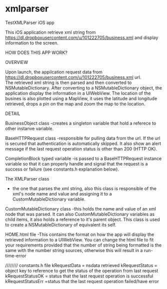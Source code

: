 xmlparser
=========

TestXMLParser iOS app 

This iOS application retrieve xml string from https://dl.dropboxusercontent.com/u/101222705/business.xml and display 
information to the screen.

HOW DOES THIS APP WORK?

OVERVIEW

Upon launch, the appilcation request data from https://dl.dropboxusercontent.com/u/101222705/business.xml url.  
The retrieved xml string is then parsed and then converted to NSMutableDictionary. After converting to a NSMutableDictionary
object, the application display the information in a UIWebView.  The location of the busines is also plotted using a MapView,
it uses the latitude and longitude retrieved, drops a pin on the map and zoom the map to the location.



DETAIL 

BusinessObject class 
-creates a singleton variable that hold a referece to other instanve variable.     

BaseHTTPRequest class 
-responsible for pulling data from the url.  If the url is secured that authentication is 
automatically skipped. It also show an alert message if the last request operation status is other than 200 (HTTP OK).    

CompletionBlock typed variable 
-is passed to a BaseHTTPRequest instance variable so that it can properly handle and signal that the request is a success 
or failure (see constants.h explanation below). 

The XMLParser class 
- the one that parses the xml string, also this class is responsible of the xml's node name and value and assigning it to
a CustomMutableDictionary variable. 

CustomMutableDictionary class
-this holds the name and value of an xml node that was parsed. It can also CustomMutableDictionary variables as child items,
it also holds a reference to it's parent object.  This class is used to create a NSMutableDictionary of equivalent its self. 

HOME.html file
-This contains the format on how the app will display the retrieved information to a UIWebView.  You can change the html file 
to fit your requirements provided that the number of string being formatted is the same with the number string sources, otherwise
this will result in a run-time-error


////////
constants.h file
kRequestData = nsdata retrieved
kRequestStatus = object key to reference to get the status of the operation from last request
kRequestStatusOK = status that the last request operation is successful
kRequestStatusErr =status that the last request operation failed/have error

